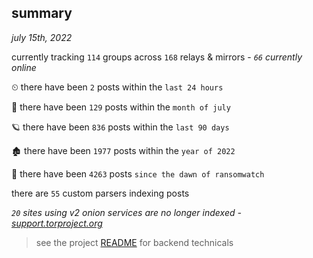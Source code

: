 
## summary
_july 15th, 2022_

currently tracking `114` groups across `168` relays & mirrors - _`66` currently online_

⏲ there have been `2` posts within the `last 24 hours`

🦈 there have been `129` posts within the `month of july`

🪐 there have been `836` posts within the `last 90 days`

🏚 there have been `1977` posts within the `year of 2022`

🦕 there have been `4263` posts `since the dawn of ransomwatch`

there are `55` custom parsers indexing posts

_`20` sites using v2 onion services are no longer indexed - [support.torproject.org](https://support.torproject.org/onionservices/v2-deprecation/)_

> see the project [README](https://github.com/joshhighet/ransomwatch#ransomwatch--) for backend technicals
